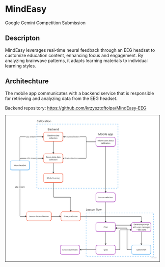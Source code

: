 # MindEasy

Google Gemini Competition Submission

## Descripton

MindEasy leverages real-time neural feedback through an EEG headset to customize education content, enhancing focus and engagement. By analyzing brainwave patterns, it adapts learning materials to individual learning styles.

## Architechture

The mobile app communicates with a backend service that is responsible for retrieving and analyzing data from the EEG headset.

Backend repository: https://github.com/krzysztoftolpa/MindEasy-EEG

![diagram](./diagram.png)